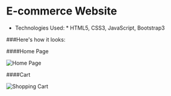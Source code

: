 # E-commerce Website

* Technologies Used: * HTML5, CSS3, JavaScript, Bootstrap3


###Here's how it looks:


####Home Page

![Home Page](https://github.com/[mraafayv]/[Sudofy]/blob/[e-commerce]/homepage.png?raw=true)


####Cart

![Shopping Cart](https://github.com/[mraafayv]/[Sudofy]/blob/[e-commerce]/cart.jpg?raw=true)

